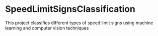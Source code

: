 # SpeedLimitSignsClassification
This project classifies different types of speed limit signs using machine learning and computer vision techniques
